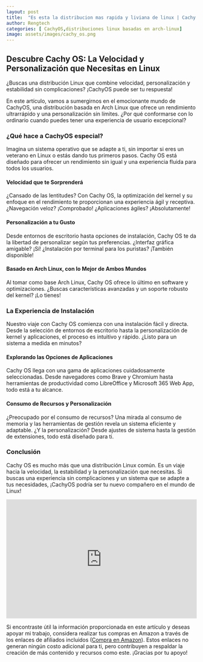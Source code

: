 ```yaml
---
layout: post
title:  "Es esta la distribucion mas rapida y liviana de linux | Cachy OS  review en español"
author: Rengtech
categories: [ CachyOS,distribuciones linux basadas en arch-linux]
image: assets/images/cachy_os.png
---
```


## Descubre Cachy OS: La Velocidad y Personalización que Necesitas en Linux

¿Buscas una distribución Linux que combine velocidad, personalización y estabilidad sin complicaciones? ¡CachyOS puede ser tu respuesta!

En este artículo, vamos a sumergirnos en el emocionante mundo de CachyOS, una distribución basada en Arch Linux que ofrece un rendimiento ultrarrápido y una personalización sin límites. ¿Por qué conformarse con lo ordinario cuando puedes tener una experiencia de usuario excepcional?

### ¿Qué hace a CachyOS especial?

Imagina un sistema operativo que se adapte a ti, sin importar si eres un veterano en Linux o estás dando tus primeros pasos. Cachy OS está diseñado para ofrecer un rendimiento sin igual y una experiencia fluida para todos los usuarios.

#### Velocidad que te Sorprenderá

¿Cansado de las lentitudes? Con Cachy OS, la optimización del kernel y su enfoque en el rendimiento te proporcionan una experiencia ágil y receptiva. ¿Navegación veloz? ¡Comprobado! ¿Aplicaciones ágiles? ¡Absolutamente!

#### Personalización a tu Gusto

Desde entornos de escritorio hasta opciones de instalación, Cachy OS te da la libertad de personalizar según tus preferencias. ¿Interfaz gráfica amigable? ¡Sí! ¿Instalación por terminal para los puristas? ¡También disponible!

#### Basado en Arch Linux, con lo Mejor de Ambos Mundos

Al tomar como base Arch Linux, Cachy OS ofrece lo último en software y optimizaciones. ¿Buscas características avanzadas y un soporte robusto del kernel? ¡Lo tienes!

### La Experiencia de Instalación

Nuestro viaje con Cachy OS comienza con una instalación fácil y directa. Desde la selección de entornos de escritorio hasta la personalización de kernel y aplicaciones, el proceso es intuitivo y rápido. ¿Listo para un sistema a medida en minutos?

#### Explorando las Opciones de Aplicaciones

Cachy OS llega con una gama de aplicaciones cuidadosamente seleccionadas. Desde navegadores como Brave y Chromium hasta herramientas de productividad como LibreOffice y Microsoft 365 Web App, todo está a tu alcance.

#### Consumo de Recursos y Personalización

¿Preocupado por el consumo de recursos? Una mirada al consumo de memoria y las herramientas de gestión revela un sistema eficiente y adaptable. ¿Y la personalización? Desde ajustes de sistema hasta la gestión de extensiones, todo está diseñado para ti.

### Conclusión

Cachy OS es mucho más que una distribución Linux común. Es un viaje hacia la velocidad, la estabilidad y la personalización que necesitas. Si buscas una experiencia sin complicaciones y un sistema que se adapte a tus necesidades, ¡CachyOS podría ser tu nuevo compañero en el mundo de Linux!


<iframe style="width:100%;" height="315" src="https://www.youtube.com/embed/hYWvVhMdjmo?si=2IH0zCqxAKX78G9B" frameborder="0" allowfullscreen></iframe>

Si encontraste útil la información proporcionada en este artículo y deseas apoyar mi trabajo, considera realizar tus compras en Amazon a través de los enlaces de afiliados incluidos (<a href="https://amzn.to/3Rknqjn" rel="nofollow">Compra en Amazon</a>). Estos enlaces no generan ningún costo adicional para ti, pero contribuyen a respaldar la creación de más contenido y recursos como este. ¡Gracias por tu apoyo!